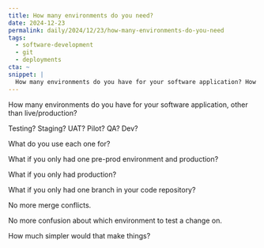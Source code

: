```yaml
---
title: How many environments do you need?
date: 2024-12-23
permalink: daily/2024/12/23/how-many-environments-do-you-need
tags:
  - software-development
  - git
  - deployments
cta: ~
snippet: |
  How many environments do you have for your software application? How many do you need?
---
```


How many environments do you have for your software application, other than live/production?

Testing?
Staging?
UAT?
Pilot?
QA?
Dev?

What do you use each one for?

What if you only had one pre-prod environment and production?

What if you only had production?

What if you only had one branch in your code repository?

No more merge conflicts.

No more confusion about which environment to test a change on.

How much simpler would that make things?
